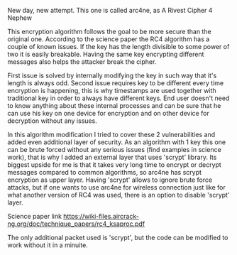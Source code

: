 New day, new attempt. This one is called arc4ne, as A Rivest Cipher 4 Nephew

This encryption algorithm follows the goal to be more secure than the original one.
According to the science paper the RC4 algorithm has a couple of known issues.
If the key has the length divisible to some power of two it is easily breakable.
Having the same key encrypting different messages also helps the attacker break the cipher.

First issue is solved by internally modifying the key in such way that it's length is always odd.
Second issue requires key to be different every time encryption is happening, this is why timestamps are used together
with traditional key in order to always have different keys. End user doesn't need to know anything about these internal
processes and can be sure that he can use his key on one device for encryption and on other device for decryption
without any issues.

In this algorithm modification I tried to cover these 2 vulnerabilities and added even additional layer of security.
As an algorithm with 1 key this one can be brute forced without any serious issues (find examples in science work),
that is why I added an external layer that uses 'scrypt' library. Its biggest upside for me is that it takes very long
time to encrypt or decrypt messages compared to common algorithms, so arc4ne has scrypt encryption as upper layer.
Having 'scrypt' allows to ignore brute force attacks, but if one wants to use arc4ne for wireless connection just like
for what another version of RC4 was used, there is an option to disable 'scrypt' layer.

Science paper link
https://wiki-files.aircrack-ng.org/doc/technique_papers/rc4_ksaproc.pdf

The only additional packet used is 'scrypt', but the code can be modified to work without it in a minuite. 

